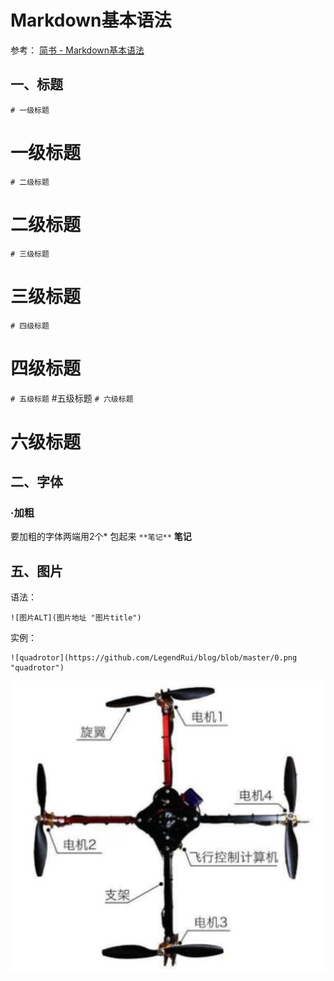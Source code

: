 # Markdown基本语法
参考：
[简书 - Markdown基本语法](https://www.jianshu.com/p/191d1e21f7ed)

## 一、标题
`# 一级标题`
# 一级标题
`# 二级标题`
# 二级标题
`# 三级标题`
# 三级标题
`# 四级标题`
# 四级标题
`# 五级标题`
#五级标题
`# 六级标题`
# 六级标题

## 二、字体
### ·加粗
要加粗的字体两端用2个* 包起来
`**笔记**`
**笔记**


## 五、图片
语法：
```
![图片ALT](图片地址 "图片title")
```
实例：
```
![quadrotor](https://github.com/LegendRui/blog/blob/master/0.png "quadrotor")
```
![quadrotor](https://github.com/LegendRui/blog/blob/master/0.png "quadrotor")
